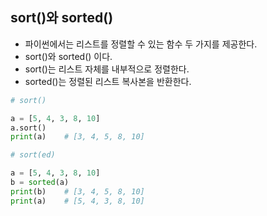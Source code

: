 ## sort()와 sorted()

- 파이썬에서는 리스트를 정렬할 수 있는 함수 두 가지를 제공한다.
- sort()와 sorted() 이다.
- sort()는 리스트 자체를 내부적으로 정렬한다.
- sorted()는 정렬된 리스트 복사본을 반환한다.

```python
# sort()

a = [5, 4, 3, 8, 10]
a.sort()
print(a)    # [3, 4, 5, 8, 10]
```

```python
# sort(ed)

a = [5, 4, 3, 8, 10]
b = sorted(a)
print(b)    # [3, 4, 5, 8, 10]
print(a)    # [5, 4, 3, 8, 10]
```
